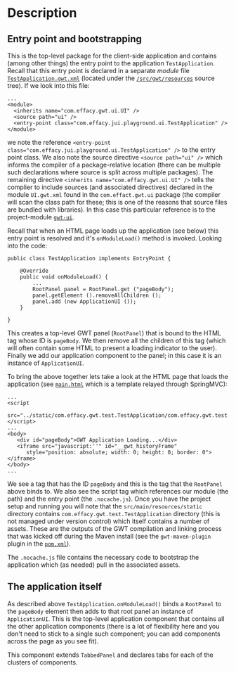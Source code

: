 # Description

## Entry point and bootstrapping

This is the top-level package for the client-side application and contains (among other things) the entry point to the application `TestApplication`. Recall that this entry point is declared in a separate *module* file [`TestApplication.gwt.xml`](../../../../../../resources/com/effacy/jui/playground/TestApplication.gwt.xml) (located under the [`/src/gwt/resources`](../../../../../../resources) source tree). If we look into this file:

```
...
<module>
  <inherits name="com.effacy.gwt.ui.UI" />
  <source path="ui" />
  <entry-point class="com.effacy.jui.playground.ui.TestApplication" />
</module>
```

we note the reference `<entry-point class="com.effacy.jui.playground.ui.TestApplication" />` to the entry point class. We also note the source directive `<source path="ui" />` which informs the compiler of a package-relative location (there can be multiple such declarations where source is split across multiple packages).  The remaining directive `<inherits name="com.effacy.gwt.ui.UI" />` tells the complier to include sources (and associated directives) declared in the module `UI.gwt.xml` found in the `com.effact.gwt.ui` package (the compiler will scan the class path for these; this is one of the reasons that source files are bundled with libraries). In this case this particular reference is to the project-module [`gwt-ui`](../../../../../../../../../gwt-stack-ui/).

Recall that when an HTML page loads up the application (see below) this entry point is resolved and it's `onModuleLoad()` method is invoked. Looking into the code:

```
public class TestApplication implements EntryPoint {

    @Override
    public void onModuleLoad() {
        ...
        RootPanel panel = RootPanel.get ("pageBody");
        panel.getElement ().removeAllChildren ();
        panel.add (new ApplicationUI ());
    }

}
```

This creates a top-level GWT panel (`RootPanel`) that is bound to the HTML tag whose ID is `pageBody`. We then remove all the children of this tag (which will often contain some HTML to present a loading indicator to the user). Finally we add our application component to the panel; in this case it is an instance of `ApplicationUI`.

To bring the above together lets take a look at the HTML page that loads the application (see [`main.html`](../../../../../../../../src/main/resources/templates/main.html) which is a template relayed through SpringMVC):

```
...
<script
   src="../static/com.effacy.gwt.test.TestApplication/com.effacy.gwt.test.TestApplication.nocache.js"></script>
...
<body>
   <div id="pageBody">GWT Application Loading...</div>
   <iframe src="javascript:''" id="__gwt_historyFrame"
      style="position: absolute; width: 0; height: 0; border: 0"></iframe>
</body>
...
```

We see a tag that has the ID `pageBody` and this is the tag that the `RootPanel` above binds to.  We also see the script tag which references our module (the path) and the entry point (the `.nocache.js`). Once you have the project setup and running you will note that the `src/main/resources/static` directory contains   `com.effacy.gwt.test.TestApplication` directory (this is not managed under version control) which itself contains a number of assets. These are the outputs of the GWT compilation and linking process that was kicked off during the Maven install (see the `gwt-maven-plugin` plugin in the [`pom.xml`](../../../../../../../../pom.xml)).

The `.nocache.js` file contains the necessary code to bootstrap the application which (as needed) pull in the associated assets.

## The application itself

As described above `TestApplication.onModuleLoad()` binds a `RootPanel` to the `pageBody` element then adds to that root panel an instance of `ApplicationUI`. This is the top-level application component that contains all the other application components (there is a lot of flexibility here and you don't need to stick to a single such component; you can add components across the page as you see fit).

This component extends `TabbedPanel` and declares tabs for each of the clusters of components.